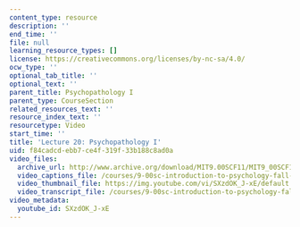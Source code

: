 ```yaml
---
content_type: resource
description: ''
end_time: ''
file: null
learning_resource_types: []
license: https://creativecommons.org/licenses/by-nc-sa/4.0/
ocw_type: ''
optional_tab_title: ''
optional_text: ''
parent_title: Psychopathology I
parent_type: CourseSection
related_resources_text: ''
resource_index_text: ''
resourcetype: Video
start_time: ''
title: 'Lecture 20: Psychopathology I'
uid: f84cadcd-ebb7-ce4f-319f-33b188c8ad0a
video_files:
  archive_url: http://www.archive.org/download/MIT9.00SCF11/MIT9_00SCF11_lec20_300k.mp4
  video_captions_file: /courses/9-00sc-introduction-to-psychology-fall-2011/39be03e4dbae5149a9eac90f94b14998_SXzdOK_J-xE.vtt
  video_thumbnail_file: https://img.youtube.com/vi/SXzdOK_J-xE/default.jpg
  video_transcript_file: /courses/9-00sc-introduction-to-psychology-fall-2011/0dab143a3b7f0777578ae9e3d60415af_SXzdOK_J-xE.pdf
video_metadata:
  youtube_id: SXzdOK_J-xE
---
```

